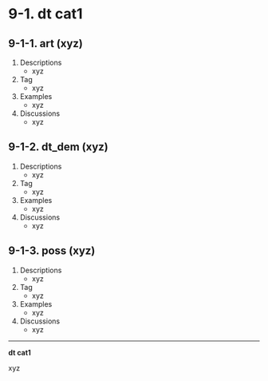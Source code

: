 # 9-1\. dt cat1

## 9-1-1\. art (xyz)

1. Descriptions
    - xyz
2. Tag
    - xyz
3. Examples
    - xyz
4. Discussions
    - xyz

## 9-1-2\. dt_dem (xyz)

1. Descriptions
    - xyz
2. Tag
    - xyz
3. Examples
    - xyz
4. Discussions
    - xyz

## 9-1-3\. poss (xyz)

1. Descriptions
    - xyz
2. Tag
    - xyz
3. Examples
    - xyz
4. Discussions
    - xyz

---

**dt cat1**

xyz
